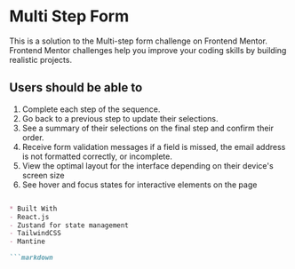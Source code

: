 # Multi Step Form

This is a solution to the Multi-step form challenge on Frontend Mentor. 
Frontend Mentor challenges help you improve your coding skills by building realistic projects.

## Users should be able to

1. Complete each step of the sequence.
2. Go back to a previous step to update their selections.
3. See a summary of their selections on the final step and confirm their order.
4. Receive form validation messages if a field is missed, 
the email address is not formatted correctly, or incomplete.
5. View the optimal layout for the interface depending on their device's screen size
6. See hover and focus states for interactive elements on the page

```markdown

* Built With
- React.js
- Zustand for state management
- TailwindCSS
- Mantine

```markdown
